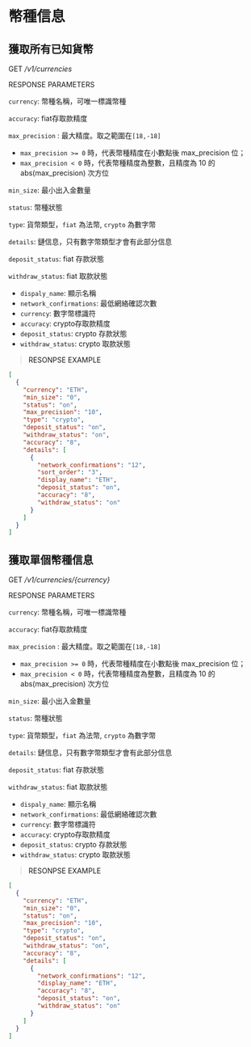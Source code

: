 # 幣種信息

## 獲取所有已知貨幣

<font class="httpget">GET</font> */v1/currencies*



 
<aside>
RESPONSE PARAMETERS
</aside>

`currency`: 幣種名稱，可唯一標識幣種

`accuracy`: fiat存取款精度

`max_precision` : 最大精度。取之範圍在`[18,-18]`

- `max_precision >= 0` 時，代表幣種精度在小數點後 max_precision 位；
- `max_precision < 0` 時，代表幣種精度為整數，且精度為 10 的 abs(max_precision) 次方位

`min_size`: 最小出入金數量

`status`: 幣種狀態

`type`: 貨幣類型，`fiat` 為法幣, `crypto` 為數字幣

`details`: 鏈信息，只有數字幣類型才會有此部分信息

`deposit_status`: fiat 存款狀態

`withdraw_status`: fiat  取款狀態

- `dispaly_name`: 顯示名稱
- `network_confirmations`: 最低網絡確認次數
- `currency`: 數字幣標識符
- `accuracy`: crypto存取款精度
- `deposit_status`: crypto 存款狀態
- `withdraw_status`: crypto 取款狀態

> <a name="ResonpseExample">RESONPSE EXAMPLE</a>

```json
[
  {
    "currency": "ETH",
    "min_size": "0",
    "status": "on",
    "max_precision": "10",
    "type": "crypto",
    "deposit_status": "on",
    "withdraw_status": "on",
    "accuracy": "8",
    "details": [
      {
        "network_confirmations": "12",
        "sort_order": "3",
        "display_name": "ETH",
        "deposit_status": "on",
        "accuracy": "8",
        "withdraw_status": "on"
      }
    ]
  }
]
```

## 獲取單個幣種信息

<font class="httpget">GET</font> */v1/currencies/{currency}*


<aside>
RESPONSE PARAMETERS
</aside>

`currency`: 幣種名稱，可唯一標識幣種

`accuracy`: fiat存取款精度

`max_precision` : 最大精度。取之範圍在`[18,-18]`

- `max_precision >= 0` 時，代表幣種精度在小數點後 max_precision 位；
- `max_precision < 0` 時，代表幣種精度為整數，且精度為 10 的 abs(max_precision) 次方位

`min_size`: 最小出入金數量

`status`: 幣種狀態

`type`: 貨幣類型，`fiat` 為法幣, `crypto` 為數字幣

`details`: 鏈信息，只有數字幣類型才會有此部分信息

`deposit_status`: fiat 存款狀態

`withdraw_status`: fiat  取款狀態

- `dispaly_name`: 顯示名稱
- `network_confirmations`: 最低網絡確認次數
- `currency`: 數字幣標識符
- `accuracy`: crypto存取款精度
- `deposit_status`: crypto 存款狀態
- `withdraw_status`: crypto 取款狀態

> <a name="ResonpseExample">RESONPSE EXAMPLE</a>

```json
[
  {
    "currency": "ETH",
    "min_size": "0",
    "status": "on",
    "max_precision": "10",
    "type": "crypto",
    "deposit_status": "on",
    "withdraw_status": "on",
    "accuracy": "8",
    "details": [
      {
        "network_confirmations": "12",
        "display_name": "ETH",
        "accuracy": "8",
        "deposit_status": "on",
        "withdraw_status": "on"
      }
    ]
  }
]
```

